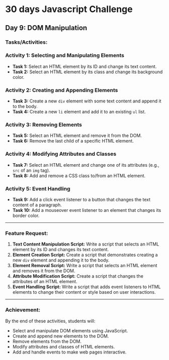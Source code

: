 # 30 days Javascript Challenge

## Day 9: DOM Manipulation

### Tasks/Activities:

### Activity 1: Selecting and Manipulating Elements

- **Task 1:** Select an HTML element by its ID and change its text content.
- **Task 2:** Select an HTML element by its class and change its background color.

### Activity 2: Creating and Appending Elements

- **Task 3:** Create a new `div` element with some text content and append it to the body.
- **Task 4:** Create a new `li` element and add it to an existing `ul` list.

### Activity 3: Removing Elements

- **Task 5:** Select an HTML element and remove it from the DOM.
- **Task 6:** Remove the last child of a specific HTML element.

### Activity 4: Modifying Attributes and Classes

- **Task 7:** Select an HTML element and change one of its attributes (e.g., `src` of an `img` tag).
- **Task 8:** Add and remove a CSS class to/from an HTML element.

### Activity 5: Event Handling

- **Task 9:** Add a click event listener to a button that changes the text content of a paragraph.
- **Task 10:** Add a mouseover event listener to an element that changes its border color.

---

### Feature Request:

1. **Text Content Manipulation Script:** Write a script that selects an HTML element by its ID and changes its text content.
2. **Element Creation Script:** Create a script that demonstrates creating a new `div` element and appending it to the body.
3. **Element Removal Script:** Write a script that selects an HTML element and removes it from the DOM.
4. **Attribute Modification Script:** Create a script that changes the attributes of an HTML element.
5. **Event Handling Script:** Write a script that adds event listeners to HTML elements to change their content or style based on user interactions.

---

### Achievement:

By the end of these activities, students will:

- Select and manipulate DOM elements using JavaScript.
- Create and append new elements to the DOM.
- Remove elements from the DOM.
- Modify attributes and classes of HTML elements.
- Add and handle events to make web pages interactive.